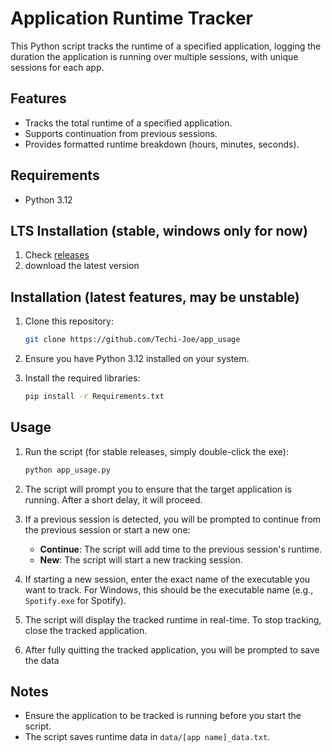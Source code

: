 # Application Runtime Tracker

This Python script tracks the runtime of a specified application, logging the duration the application is running over multiple sessions, with unique sessions for each app.

## Features

- Tracks the total runtime of a specified application.
- Supports continuation from previous sessions.
- Provides formatted runtime breakdown (hours, minutes, seconds).

## Requirements

- Python 3.12

## LTS Installation (stable, windows only for now)

1. Check [releases](https://github.com/Techi-Joe/app_usage/releases)
2. download the latest version

## Installation (latest features, may be unstable)

1. Clone this repository:
    ```sh
    git clone https://github.com/Techi-Joe/app_usage
    ```

2. Ensure you have Python 3.12 installed on your system.
3. Install the required libraries:
    ```sh
    pip install -r Requirements.txt
    ```

## Usage

1. Run the script (for stable releases, simply double-click the exe):
    ```sh
    python app_usage.py
    ```

2. The script will prompt you to ensure that the target application is running. After a short delay, it will proceed.

3. If a previous session is detected, you will be prompted to continue from the previous session or start a new one:
    - **Continue**: The script will add time to the previous session's runtime.
    - **New**: The script will start a new tracking session.

4. If starting a new session, enter the exact name of the executable you want to track. For Windows, this should be the executable name (e.g., `Spotify.exe` for Spotify).

5. The script will display the tracked runtime in real-time. To stop tracking, close the tracked application.

6. After fully quitting the tracked application, you will be prompted to save the data

## Notes

- Ensure the application to be tracked is running before you start the script.
- The script saves runtime data in `data/[app name]_data.txt`.
